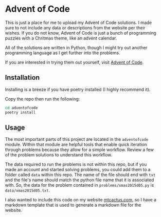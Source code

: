 # Advent of Code

This is just a place for me to upload my Advent of Code solutions. I made sure to not include any data or descriptions from the website per their wishes. If you do not know, Advent of Code is just a bunch of programming puzzles with a Chritmas theme, like an advent calendar.

All of the solutions are written in Python, though I might try out another programming language as I get further into the problems.

If you are interested in trying them out yourself, visit [Advent of Code](https://adventofcode.com/).

## Installation

Installing is a breeze if you have poetry installed (I highly recommend it).

Copy the repo then run the following:

```bash
cd adventofcode
poetry install
```

## Usage

The most important parts of this project are located in the ```adventofcode``` module. Within that module are helpful tools that enable quick iteration through problems because they allow for a simple workflow. Review a few of the problem solutions to understand this workflow.

The data required to run the problems is not within this repo, but if you made an account and started solving problems, you could add them to a folder called ```data``` within this repo. The name of the file should end with ```txt``` and the file's name should match the python file name that it is associated with. So, the data for the problem contained in ```problems/xmas2015d05.py``` is ```data/xmas2015d05.txt```.

I also wanted to include this code on my website [mtcactus.com](mtcactus.com), so I have a markdown template that is used to generate a markdown file for the website.